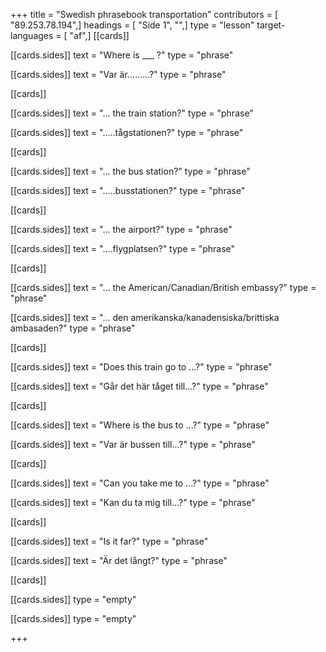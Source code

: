 +++
title = "Swedish phrasebook transportation"
contributors = [ "89.253.78.194",]
headings = [ "Side 1", "",]
type = "lesson"
target-languages = [ "af",]
[[cards]]

[[cards.sides]]
text = "Where is ___ ?"
type = "phrase"

[[cards.sides]]
text = "Var är.........?"
type = "phrase"

[[cards]]

[[cards.sides]]
text = "... the train station?"
type = "phrase"

[[cards.sides]]
text = ".....tågstationen?"
type = "phrase"

[[cards]]

[[cards.sides]]
text = "... the bus station?"
type = "phrase"

[[cards.sides]]
text = ".....busstationen?"
type = "phrase"

[[cards]]

[[cards.sides]]
text = "... the airport?"
type = "phrase"

[[cards.sides]]
text = "....flygplatsen?"
type = "phrase"

[[cards]]

[[cards.sides]]
text = "... the American/Canadian/British embassy?"
type = "phrase"

[[cards.sides]]
text = "... den amerikanska/kanadensiska/brittiska ambasaden?"
type = "phrase"

[[cards]]

[[cards.sides]]
text = "Does this train go to ...?"
type = "phrase"

[[cards.sides]]
text = "Går det här tåget till...?"
type = "phrase"

[[cards]]

[[cards.sides]]
text = "Where is the bus to ...?"
type = "phrase"

[[cards.sides]]
text = "Var är bussen till...?"
type = "phrase"

[[cards]]

[[cards.sides]]
text = "Can you take me to ...?"
type = "phrase"

[[cards.sides]]
text = "Kan du ta mig till...?"
type = "phrase"

[[cards]]

[[cards.sides]]
text = "Is it far?"
type = "phrase"

[[cards.sides]]
text = "Är det långt?"
type = "phrase"

[[cards]]

[[cards.sides]]
type = "empty"

[[cards.sides]]
type = "empty"

+++
